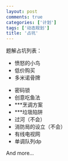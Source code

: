 ```yaml
---
layout: post
comments: true
categories: ['计划']
tags: ['动态规划']
title: '占坑'
---
```

题解占坑列表：
 - 愤怒的小鸟
 - 低价购买
 - 多米诺骨牌
<!--more-->
 - 密码锁
 - 创意吃鱼法
 - ***烹调方案
 - ***垃圾陷阱
 - 过河（不会）
 - 消防局的设立（不会）
 - 有线电视网
 - 单调队列dp

And more...

